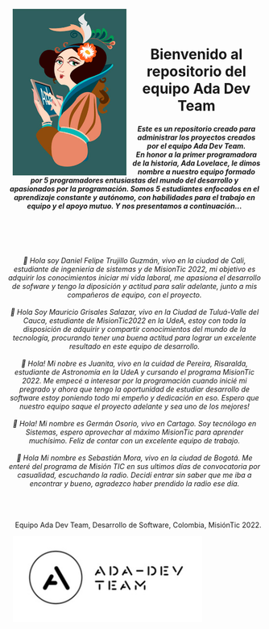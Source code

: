 <p><img height="330px" src="https://github.com/JuanitaAgudelo/My_repositorio/blob/main/ada_lovelace_flat_design.jpg" align="left" hspace="10px" vspace="0px"></p>
<br>
<br>
<center> <h1> <b> Bienvenido al repositorio del equipo Ada Dev Team </b> </h1>
<h5> Este es un repositorio creado para administrar los proyectos creados por el equipo Ada Dev Team.
  <br>
En honor a la primer programadora de la historia, Ada Lovelace, le dimos nombre a nuestro equipo formado por 5 programadores entusiastas del mundo del desarrollo y apasionados por la programación. Somos 5 estudiantes enfocados en el aprendizaje constante y autónomo, con habilidades para el trabajo en equipo y el apoyo mutuo. Y nos presentamos a continuación... 
  <br>
  <br>
  <br>
  </h5> </center>
<br>
<br>
<center> <i>👋 Hola soy Daniel Felipe Trujillo Guzmán, vivo en la ciudad de Cali, estudiante de ingeniería de sistemas y de MisionTic 2022, mi objetivo es adquirir los conocimientos iniciar mi vida laboral, me apasiona el desarrollo de sofware y tengo la diposición y actitud para salir adelante, junto a mis compañeros de equipo, con el proyecto.
<br>
<br>
  👋 Hola Soy Mauricio Grisales Salazar, vivo en la Ciudad de Tuluá-Valle del Cauca, estudiante de MisionTic2022 en la UdeA, estoy con toda la disposición de adquirir y compartir conocimientos del mundo de la tecnología, procurando tener una buena actitud para lograr un excelente resultado en este equipo de desarrollo.
<br> 
<br>  
  👋 Hola! Mi nobre es Juanita, vivo en la cuidad de Pereira, Risaralda, estudiante de Astronomía en la UdeA y cursando el programa MisionTic 2022. Me empecé a interesar por la programación cuando inicié mi pregrado y ahora que tengo la oportunidad de estudiar desarrollo de software estoy poniendo todo mi empeño y dedicación en eso. Espero que nuestro equipo saque el proyecto adelante y sea uno de los mejores! 
<br> 
<br>  
  👋 Hola! Mi nombre es Germán Osorio, vivo en Cartago. Soy tecnólogo en Sistemas, espero aprovechar al máximo MisionTic para aprender muchísimo. Feliz de contar con un excelente equipo de trabajo.
<br> 
<br>  
  👋 Hola Mi nombre es Sebastián Mora, vivo en la ciudad de Bogotá. Me enteré del programa de Misión TIC en sus ultimos días de convocatoria por casualidad, escuchando la radio. Decidí entrar sin saber que me iba a encontrar y bueno, agradezco haber prendido la radio ese día.
</i> </center>

<br>
<br>
<br>
<p style='text-align: right;'> Equipo Ada Dev Team, Desarrollo de Software, Colombia, MisiónTic 2022. </p>
<p><img height="170px" src="https://github.com/JuanitaAgudelo/My_repositorio/blob/main/WhatsApp%20Image%202021-09-15%20at%204.52.12%20PM.jpeg" align="left" hspace="10px" vspace="0px"></p>
